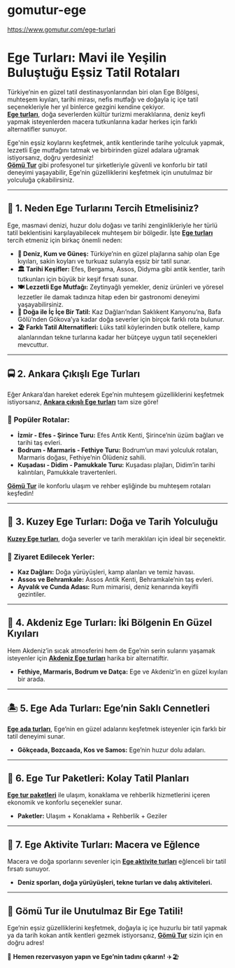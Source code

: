# gomutur-ege
https://www.gomutur.com/ege-turlari
# **Ege Turları: Mavi ile Yeşilin Buluştuğu Eşsiz Tatil Rotaları**  

Türkiye’nin en güzel tatil destinasyonlarından biri olan Ege Bölgesi, muhteşem kıyıları, tarihi mirası, nefis mutfağı ve doğayla iç içe tatil seçenekleriyle her yıl binlerce gezgini kendine çekiyor.  
**[Ege turları](https://www.gomutur.com/ege-turlari)**, doğa severlerden kültür turizmi meraklılarına, deniz keyfi yapmak isteyenlerden macera tutkunlarına kadar herkes için farklı alternatifler sunuyor.  

Ege'nin eşsiz koylarını keşfetmek, antik kentlerinde tarihe yolculuk yapmak, lezzetli Ege mutfağını tatmak ve birbirinden güzel adalara uğramak istiyorsanız, doğru yerdesiniz!  
**[Gömü Tur](https://www.gomutur.com)** gibi profesyonel tur şirketleriyle güvenli ve konforlu bir tatil deneyimi yaşayabilir, Ege’nin güzelliklerini keşfetmek için unutulmaz bir yolculuğa çıkabilirsiniz.  

---

## 🚩 **1. Neden Ege Turlarını Tercih Etmelisiniz?**  

Ege, masmavi denizi, huzur dolu doğası ve tarihi zenginlikleriyle her türlü tatil beklentisini karşılayabilecek muhteşem bir bölgedir. İşte **[Ege turları](https://www.gomutur.com/ege-turlari)** tercih etmeniz için birkaç önemli neden:  

- **🌊 Deniz, Kum ve Güneş:** Türkiye’nin en güzel plajlarına sahip olan Ege kıyıları, sakin koyları ve turkuaz sularıyla eşsiz bir tatil sunar.  
- **🏛️ Tarihi Keşifler:** Efes, Bergama, Assos, Didyma gibi antik kentler, tarih tutkunları için büyük bir keşif fırsatı sunar.  
- **🍽️ Lezzetli Ege Mutfağı:** Zeytinyağlı yemekler, deniz ürünleri ve yöresel lezzetler ile damak tadınıza hitap eden bir gastronomi deneyimi yaşayabilirsiniz.  
- **🌳 Doğa ile İç İçe Bir Tatil:** Kaz Dağları’ndan Saklıkent Kanyonu’na, Bafa Gölü’nden Gökova’ya kadar doğa severler için birçok farklı rota bulunur.  
- **🏖️ Farklı Tatil Alternatifleri:** Lüks tatil köylerinden butik otellere, kamp alanlarından tekne turlarına kadar her bütçeye uygun tatil seçenekleri mevcuttur.  

---

## 🚍 **2. Ankara Çıkışlı Ege Turları**  

Eğer Ankara’dan hareket ederek Ege’nin muhteşem güzelliklerini keşfetmek istiyorsanız, **[Ankara çıkışlı Ege turları](https://www.gomutur.com/ege-turlari)** tam size göre!  

### 🌟 **Popüler Rotalar:**  
- **İzmir - Efes - Şirince Turu:** Efes Antik Kenti, Şirince’nin üzüm bağları ve tarihi taş evleri.  
- **Bodrum - Marmaris - Fethiye Turu:** Bodrum’un mavi yolculuk rotaları, Marmaris doğası, Fethiye’nin Ölüdeniz sahili.  
- **Kuşadası - Didim - Pamukkale Turu:** Kuşadası plajları, Didim’in tarihi kalıntıları, Pamukkale travertenleri.  

**[Gömü Tur](https://www.gomutur.com)** ile konforlu ulaşım ve rehber eşliğinde bu muhteşem rotaları keşfedin!  

---

## 🌲 **3. Kuzey Ege Turları: Doğa ve Tarih Yolculuğu**  

**[Kuzey Ege turları](https://www.gomutur.com/ege-turlari)**, doğa severler ve tarih meraklıları için ideal bir seçenektir.  

### 📌 **Ziyaret Edilecek Yerler:**  
- **Kaz Dağları:** Doğa yürüyüşleri, kamp alanları ve temiz havası.  
- **Assos ve Behramkale:** Assos Antik Kenti, Behramkale’nin taş evleri.  
- **Ayvalık ve Cunda Adası:** Rum mimarisi, deniz kenarında keyifli gezintiler.  

---

## 🌅 **4. Akdeniz Ege Turları: İki Bölgenin En Güzel Kıyıları**  

Hem Akdeniz’in sıcak atmosferini hem de Ege’nin serin sularını yaşamak isteyenler için **[Akdeniz Ege turları](https://www.gomutur.com/ege-turlari)** harika bir alternatiftir.  
- **Fethiye, Marmaris, Bodrum ve Datça:** Ege ve Akdeniz’in en güzel kıyıları bir arada.  

---

## 🏝️ **5. Ege Ada Turları: Ege’nin Saklı Cennetleri**  

**[Ege ada turları](https://www.gomutur.com/ege-turlari)**, Ege’nin en güzel adalarını keşfetmek isteyenler için farklı bir tatil deneyimi sunar.  
- **Gökçeada, Bozcaada, Kos ve Samos:** Ege’nin huzur dolu adaları.  

---

## 🧳 **6. Ege Tur Paketleri: Kolay Tatil Planları**  

**[Ege tur paketleri](https://www.gomutur.com/ege-turlari)** ile ulaşım, konaklama ve rehberlik hizmetlerini içeren ekonomik ve konforlu seçenekler sunar.  
- **Paketler:** Ulaşım + Konaklama + Rehberlik + Geziler  

---

## 🎒 **7. Ege Aktivite Turları: Macera ve Eğlence**  

Macera ve doğa sporlarını sevenler için **[Ege aktivite turları](https://www.gomutur.com/ege-turlari)** eğlenceli bir tatil fırsatı sunuyor.  
- **Deniz sporları, doğa yürüyüşleri, tekne turları ve dalış aktiviteleri.**  

---

## 🌟 **Gömü Tur ile Unutulmaz Bir Ege Tatili!**  

Ege’nin eşsiz güzelliklerini keşfetmek, doğayla iç içe huzurlu bir tatil yapmak ya da tarih kokan antik kentleri gezmek istiyorsanız, **[Gömü Tur](https://www.gomutur.com/ege-turlari)** sizin için en doğru adres!  

🚀 **Hemen rezervasyon yapın ve Ege’nin tadını çıkarın!** ✈️🏖️  
